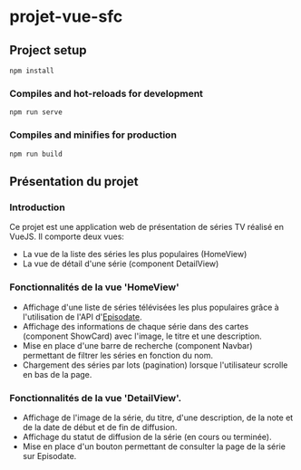 # projet-vue-sfc
## Project setup
```
npm install
```

### Compiles and hot-reloads for development
```
npm run serve
```

### Compiles and minifies for production
```
npm run build
```
## Présentation du projet

### Introduction
Ce projet est une application web de présentation de séries TV réalisé en VueJS. Il comporte deux vues:
- La vue de la liste des séries les plus populaires (HomeView)
- La vue de détail d'une série (component DetailView)

### Fonctionnalités de la vue 'HomeView'
- Affichage d'une liste de séries télévisées les plus populaires grâce à l'utilisation de l'API d'[Episodate](https://www.episodate.com/api).
- Affichage des informations de chaque série dans des cartes (component ShowCard) avec l'image, le titre et une description.
- Mise en place d'une barre de recherche (component Navbar) permettant de filtrer les séries en fonction du nom.
- Chargement des séries par lots (pagination) lorsque l'utilisateur scrolle en bas de la page.

### Fonctionnalités de la vue 'DetailView'.
- Affichage de l'image de la série, du titre, d'une description, de la note et de la date de début et de fin de diffusion.
- Affichage du statut de diffusion de la série (en cours ou terminée).
- Mise en place d'un bouton permettant de consulter la page de la série sur Episodate.

